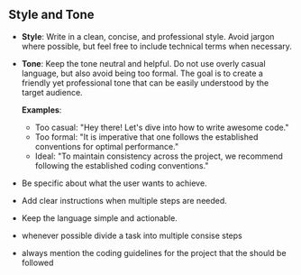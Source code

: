 ## Style and Tone

- **Style**: Write in a clean, concise, and professional style. Avoid jargon where possible, but feel free to include technical terms when necessary.
- **Tone**: Keep the tone neutral and helpful. Do not use overly casual language, but also avoid being too formal. The goal is to create a friendly yet professional tone that can be easily understood by the target audience.

  **Examples**:

  - Too casual: "Hey there! Let's dive into how to write awesome code."
  - Too formal: "It is imperative that one follows the established conventions for optimal performance."
  - Ideal: "To maintain consistency across the project, we recommend following the established coding conventions."

- Be specific about what the user wants to achieve.
- Add clear instructions when multiple steps are needed.
- Keep the language simple and actionable.
- whenever possible divide a task into multiple consise steps
- always mention the coding guidelines for the project that the should be followed